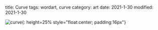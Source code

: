 title: Curve
tags: wordart, curve
category: art
date: 2021-1-30
modified: 2021-1-30

![curve]({static}/images/IMG_2413.JPG){: height=25% style="float:center; padding:16px"}



